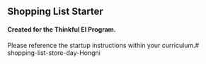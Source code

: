 ## Shopping List Starter

#### Created for the Thinkful EI Program.

Please reference the startup instructions within your curriculum.# shopping-list-store-day-Hongni
